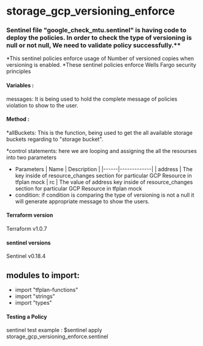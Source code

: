 # storage_gcp_versioning_enforce
### Sentinel file "google_check_mtu.sentinel" is having code to deploy the policies. In order to check the type of versioning is null or not null, We need to validate policy successfully.**

*This sentinel policies enforce usage of Number of versioned copies when versioning is enabled.
*These sentinel policies enforce Wells Fargo security principles
#### Variables :
messages: It is being used to hold the complete message of policies violation to show to the user.
#### Method :
*allBuckets: This is the function, being used to get the all available storage buckets regarding to "storage bucket".

*control statements: here we are looping and assigning the all the resourses into two parameters

   * Parameters
     | Name	| Description |
     |------|-------------|
     | address |	The key inside of resource_changes section for particular GCP Resource in tfplan mock
     | rc |	The value of address key inside of resource_changes section for particular GCP Resource in tfplan mock
* condition: if condition is comparing the type of versioning is not a null it will generate appropriate message to show the users.

#### Terraform version 
Terraform v1.0.7

#### sentinel versions 
Sentinel v0.18.4

modules to import:
------------------
* import "tfplan-functions"
* import "strings"
* import "types"
#### Testing a Policy
 sentinel test <sentinel file>
example : $sentinel apply storage_gcp_versioning_enforce.sentinel





